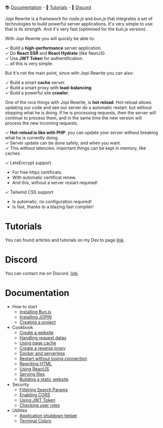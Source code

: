 📚 [Documentation](#documentation) - 🚀 [Tutorials](#tutorials) - 💬 [Discord](#discord)

Jopi Rewrite is a framework for *node.js* and *bun.js* that integrates a set of technologies to build powerful server applications.
It's very simple to use: that is its strength. And it's very fast (optimised for the bun.js version).

With Jopi Rewrite you will quickly be able to:

✓ Build a **high-performance** server application.  
✓ Do **React SSR** and **React Hydrate** (like NextJS).  
✓ Use **JWT Token** for authentification.  
... all this is very simple.

But it's not the main point, since with Jopi Rewrite you can also:

✓ Build a smart **cache** server.  
✓ Build a smart proxy with **load-balancing**.  
✓ Build a powerful site **crawler**.

One of the nice things with Jopi Rewrite, is **hot reload**. Hot-reload allows updating our code and see our server do
a automatic restart: but without stopping what he is doing. If he is processing requests, then the server will continue
to process them, and in the same time the new version will process the new incoming requests.

✓ **Hot-reload is like with PHP**: you can update your server without breaking what he is currently doing.  
✓ Server update can be done safely, and when you want.  
✓ This without latencies: important things can be kept in memory, like caches.

✓ LetsEncrypt support
  * For free https certificats.
  * With automatic certificat renew.
  * And this, without a server restart required!

✓ Tailwind CSS support
* Is automatic, no configuration required!
* Is fast, thanks to a blazing fast compiler!

# Tutorials

You can found articles and tutorials on my Dev.to page [link](https://dev.to/johanpiquet).

# Discord

You can contact me on Discord. [link](https://discord.com/channels/1397868681253490728/1397868681253490731).

# Documentation

* How to start
    * [Installing Bun.js](_doc/how_to_start/installing_bunjs.md)
    * [Installing JOPIN](_doc/how_to_start/installing_jopin.md)
    * [Creating a project](_doc/how_to_start/creating_a_project.md)
* Cookbook
    * [Create a website](_doc/cookbook/create_a_website.md)
    * [Handling request datas](_doc/cookbook/handling_request_data.md)
    * [Using page cache](_doc/cookbook/using_page_cache.md)
    * [Create a reverse proxy](_doc/cookbook/create_a_reverse_proxy.md)
    * [Docker and serverless](_doc/cookbook/docker_and_serverless.md)
    * [Restart without losing connection](_doc/cookbook/restart_without_losing_cconnection.md)
    * [Rewriting HTML](_doc/cookbook/rewriting_html.md)
    * [Using ReactJS](_doc/cookbook/using_reactjs.md)
    * [Serving files](_doc/cookbook/serving_files.md)
    * [Building a static website](_doc/cookbook/static_web_site.md)
* Security
    * [Filtering Search Params](_doc/security/filtering-search-params.md)
    * [Enabling CORS](_doc/security/enabling-cors.md)
    * [Using JWT Token](_doc/security/using-jwt-token.md)
    * [Checking user roles](_doc/security/checking-user-roles.md)
* Utilities
    * [Application shutdown helper](_doc/utilities/application-shutdown-helper.md) 
    * [Terminal Colors](_doc/utilities/terminal-colors.md)